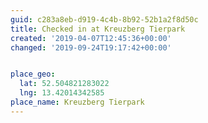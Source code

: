 ```yaml
---
guid: c283a8eb-d919-4c4b-8b92-52b1a2f8d50c
title: Checked in at Kreuzberg Tierpark
created: '2019-04-07T12:45:36+00:00'
changed: '2019-09-24T19:17:42+00:00'


place_geo:
  lat: 52.504821283022
  lng: 13.42014342585
place_name: Kreuzberg Tierpark
---
```


